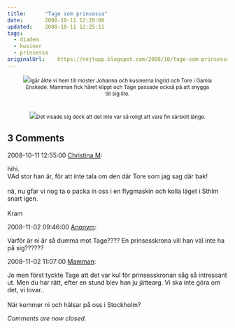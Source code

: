 ```yaml
---
title:		"Tage som prinsessa"
date:		2008-10-11 12:20:00
updated:	2008-10-11 12:25:11
tags: 
  - diadem
  - kusiner
  - prinsessa	
originalUrl:	https://nejtupp.blogspot.com/2008/10/tage-som-prinsessa.html
---
```


<div style="text-align: center;"><img src="../../../../img/Mobil+x+003.jpg"><span style="font-size:85%;">Igår åkte vi hem till moster Johanna och kusinerna Ingrid och Tore i Gamla<br>Enskede. Mamman fick håret klippt och Tage passade också på att snygga<br>till sig lite.<br></span></div><br><br><div style="text-align: center;"><img src="../../../../img/Mobil+x+002.jpg"><span style="font-size:85%;">Det visade sig dock att det inte var så roligt att vara fin särskilt länge.<br></span></div>

<div class="comments">
	<div class="comments-header"><h2>3 Comments</h2></div>
	<div class="comments-body">
			<div class="comment" id="comment-4874631342652943897">
				<p class="comment-header">
					<date datetime="2008-10-11T12:55:00.000+02:00">2008-10-11 12:55:00</date> 
					<a href="https://www.blogger.com/profile/00777292339669888348" rel="nofollow">Christina M</a>:
				</p>
				<div class="comment-content"><p>hihi. <BR/>VAd stor han är, för att inte tala om den där Tore som jag sag där bak!<BR/><BR/>nä, nu gfar vi nog ta o packa in oss i en flygmaskin och kolla läget i Sthlm snart igen.<BR/><BR/>Kram</p></div>
				<div class="comment-footer"></div>
			</div>
			<div class="comment" id="comment-538207831359749176">
				<p class="comment-header">
					<date datetime="2008-11-02T09:46:00.000+01:00">2008-11-02 09:46:00</date> 
					<a href="undefined" rel="nofollow">Anonym</a>:
				</p>
				<div class="comment-content"><p>Varför är ni är så dumma mot Tage???? En prinsesskrona vill han väl inte ha på sig??????</p></div>
				<div class="comment-footer"></div>
			</div>
			<div class="comment" id="comment-3442132464723565100">
				<p class="comment-header">
					<date datetime="2008-11-02T11:07:00.000+01:00">2008-11-02 11:07:00</date> 
					<a href="https://www.blogger.com/profile/15863123892860534613" rel="nofollow">Mamman</a>:
				</p>
				<div class="comment-content"><p>Jo men först tyckte Tage att det var kul för prinsesskronan såg så intressant ut. Men du har rätt, efter en stund blev han ju jättearg. Vi ska inte göra om det, vi lovar..<BR/><BR/>När kommer ni och hälsar på oss i Stockholm?</p></div>
				<div class="comment-footer"></div>
			</div></div>
	<p class="comments-footer"><em>Comments are now closed.</em></p>
</div>
